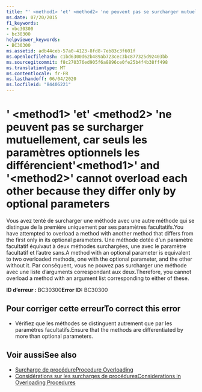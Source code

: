 ```yaml
---
title: "' <method1> 'et' <method2> 'ne peuvent pas se surcharger mutuellement, car seuls les paramètres optionnels les différencient"
ms.date: 07/20/2015
f1_keywords:
- vbc30300
- bc30300
helpviewer_keywords:
- BC30300
ms.assetid: adb44ceb-57a0-4123-8fd8-7eb83c3f601f
ms.openlocfilehash: c1bd6300d62b489ab723cec3bc877325d92403bb
ms.sourcegitcommit: f8c270376ed905f6a8896ce0fe25b4f4b38ff498
ms.translationtype: MT
ms.contentlocale: fr-FR
ms.lasthandoff: 06/04/2020
ms.locfileid: "84406221"
---
```

# <a name="method1-and-method2-cannot-overload-each-other-because-they-differ-only-by-optional-parameters"></a><span data-ttu-id="9c5e3-102">' \<method1> 'et' \<method2> 'ne peuvent pas se surcharger mutuellement, car seuls les paramètres optionnels les différencient</span><span class="sxs-lookup"><span data-stu-id="9c5e3-102">'\<method1>' and '\<method2>' cannot overload each other because they differ only by optional parameters</span></span>
<span data-ttu-id="9c5e3-103">Vous avez tenté de surcharger une méthode avec une autre méthode qui se distingue de la première uniquement par ses paramètres facultatifs.</span><span class="sxs-lookup"><span data-stu-id="9c5e3-103">You have attempted to overload a method with another method that differs from the first only in its optional parameters.</span></span> <span data-ttu-id="9c5e3-104">Une méthode dotée d’un paramètre facultatif équivaut à deux méthodes surchargées, une avec le paramètre facultatif et l’autre sans.</span><span class="sxs-lookup"><span data-stu-id="9c5e3-104">A method with an optional parameter is equivalent to two overloaded methods, one with the optional parameter, and the other without it.</span></span> <span data-ttu-id="9c5e3-105">Par conséquent, vous ne pouvez pas surcharger une méthode avec une liste d’arguments correspondant aux deux.</span><span class="sxs-lookup"><span data-stu-id="9c5e3-105">Therefore, you cannot overload a method with an argument list corresponding to either of these.</span></span>  
  
 <span data-ttu-id="9c5e3-106">**ID d’erreur :** BC30300</span><span class="sxs-lookup"><span data-stu-id="9c5e3-106">**Error ID:** BC30300</span></span>  
  
## <a name="to-correct-this-error"></a><span data-ttu-id="9c5e3-107">Pour corriger cette erreur</span><span class="sxs-lookup"><span data-stu-id="9c5e3-107">To correct this error</span></span>  
  
- <span data-ttu-id="9c5e3-108">Vérifiez que les méthodes se distinguent autrement que par les paramètres facultatifs.</span><span class="sxs-lookup"><span data-stu-id="9c5e3-108">Ensure that the methods are differentiated by more than optional parameters.</span></span>  
  
## <a name="see-also"></a><span data-ttu-id="9c5e3-109">Voir aussi</span><span class="sxs-lookup"><span data-stu-id="9c5e3-109">See also</span></span>

- [<span data-ttu-id="9c5e3-110">Surcharge de procédure</span><span class="sxs-lookup"><span data-stu-id="9c5e3-110">Procedure Overloading</span></span>](../programming-guide/language-features/procedures/procedure-overloading.md)
- [<span data-ttu-id="9c5e3-111">Considérations sur les surcharges de procédures</span><span class="sxs-lookup"><span data-stu-id="9c5e3-111">Considerations in Overloading Procedures</span></span>](../programming-guide/language-features/procedures/considerations-in-overloading-procedures.md)
